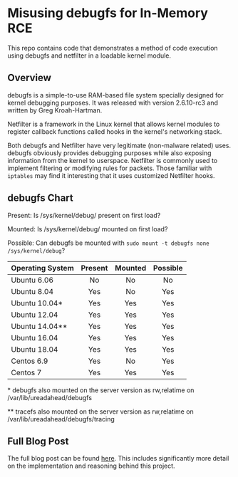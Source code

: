 # Misusing debugfs for In-Memory RCE

This repo contains code that demonstrates a method of code execution using debugfs and netfilter in a loadable kernel module.

## Overview

debugfs is a simple-to-use RAM-based file system specially designed for kernel debugging purposes. It was released with version 2.6.10-rc3 and written by Greg Kroah-Hartman.

Netfilter is a framework in the Linux kernel that allows kernel modules to register callback functions called hooks in the kernel's networking stack.

Both debugfs and Netfilter have very legitimate (non-malware related) uses. debugfs obviously provides debugging purposes while also exposing information from the kernel to userspace. Netfilter is commonly used to implement filtering or modifying rules for packets. Those familiar with `iptables` may find it interesting that it uses customized Netfilter hooks.

## debugfs Chart

Present: Is /sys/kernel/debug/ present on first load?

Mounted: Is /sys/kernel/debug/ mounted on first load?

Possible: Can debugfs be mounted with `sudo mount -t debugfs none /sys/kernel/debug`?

| Operating System | Present | Mounted | Possible |
|:-----------------|:-------:|:-------:|:--------:|
| Ubuntu 6.06      | No      | No      | No       |
| Ubuntu 8.04      | Yes     | No      | Yes      |
| Ubuntu 10.04\*    | Yes     | Yes     | Yes      |
| Ubuntu 12.04     | Yes     | Yes     | Yes      |
| Ubuntu 14.04\*\*   | Yes     | Yes     | Yes      |
| Ubuntu 16.04     | Yes     | Yes     | Yes      |
| Ubuntu 18.04     | Yes     | Yes     | Yes      |
| Centos 6.9       | Yes     | No      | Yes      |
| Centos 7         | Yes     | Yes     | Yes      |

\* debugfs also mounted on the server version as rw,relatime on /var/lib/ureadahead/debugfs

\*\* tracefs also mounted on the server version as rw,relatime on /var/lib/ureadahead/debugfs/tracing

## Full Blog Post

The full blog post can be found [here](https://nbulischeck.io/posts/misusing-debugfs-for-in-memory-rce). This includes significantly more detail on the implementation and reasoning behind this project.
